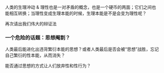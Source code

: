 
人类的生理冲动 & 理性也是一对矛盾的概念，也是一个硬币的两面；它们之间也能相互转换；当理性变成生理本能的时候，生理本能是不是会变为理性呢？

再次请出我们伟大的辩证法

### 一个危险的话题：思想阉割？

人类最后能进化出违背繁衍本能的思想？或者人类最后是否会被“思想”战胜，忘记自己繁衍的性本能，从而消失？

能否通过思想的方式让人们放弃性和性行为？
